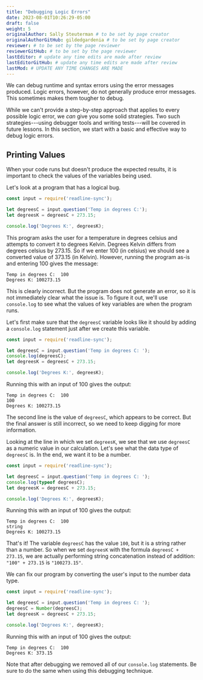 ```yaml
---
title: "Debugging Logic Errors"
date: 2023-08-01T10:26:29-05:00
draft: false
weight: 5
originalAuthor: Sally Steuterman # to be set by page creator
originalAuthorGitHub: gildedgardenia # to be set by page creator
reviewer: # to be set by the page reviewer
reviewerGitHub: # to be set by the page reviewer
lastEditor: # update any time edits are made after review
lastEditorGitHub: # update any time edits are made after review
lastMod: # UPDATE ANY TIME CHANGES ARE MADE
---
```


We can debug runtime and syntax errors using the error messages produced. Logic errors, however, do not generally produce error messages. This sometimes makes them tougher to debug.

While we can't provide a step-by-step approach that applies to every possible logic error, we *can* give you some solid strategies. Two such strategies---using debugger tools and writing tests---will be covered in future lessons. In this section, we start with a basic and effective way to debug logic errors.

## Printing Values

When your code runs but doesn't produce the expected results, it is important to check the values of the variables being used.

Let's look at a program that has a logical bug.

<!-- TODO: Add Degrees-C-to-K-Logic-Error -->

```js {linenos=table}
const input = require('readline-sync');

let degreesC = input.question('Temp in degrees C:');
let degreesK = degreesC + 273.15;

console.log('Degrees K:', degreesK);
```

This program asks the user for a temperature in degrees celsius and attempts to convert it to degrees Kelvin. Degrees Kelvin differs from degrees celsius by 273.15. So if we enter 100 (in celsius) we should see a converted value of 373.15 (in Kelvin). However, running the program as-is and entering 100 gives the message:

```console
Temp in degrees C:  100
Degrees K: 100273.15
```

This is clearly incorrect. But the program does not generate an error, so it is not immediately clear what the issue is. To figure it out, we'll use `console.log` to see what the values of key variables are when the program runs. 

Let's first make sure that the `degreesC` variable looks like it should by adding a `console.log` statement just after we create this variable.

```js {linenos=table}
const input = require('readline-sync');

let degreesC = input.question('Temp in degrees C: ');
console.log(degreesC);
let degreesK = degreesC + 273.15;

console.log('Degrees K:', degreesK);
```

Running this with an input of 100 gives the output:

```console
Temp in degrees C:  100
100
Degrees K: 100273.15
```

The second line is the value of `degreesC`, which appears to be correct. But the final answer is still incorrect, so we need to keep digging for more information.

Looking at the line in which we set `degreesK`, we see that we use `degreesC` as a numeric value in our calculation. Let's see what the data type of `degreesC` is. In the end, we want it to be a number.

```js {linenos=table}
const input = require('readline-sync');

let degreesC = input.question('Temp in degrees C: ');
console.log(typeof degreesC);
let degreesK = degreesC + 273.15;

console.log('Degrees K:', degreesK);
```

Running this with an input of 100 gives the output:

```console
Temp in degrees C:  100
string
Degrees K: 100273.15
```

That's it! The variable `degreesC` has the value `100`, but it is a string rather than a number. So when we set `degreesK` with the formula `degreesC + 273.15`, we are actually performing string concatenation instead of addition: `"100" + 273.15` is `"100273.15"`.

We can fix our program by converting the user's input to the number data type.

```js {linenos=table}
const input = require('readline-sync');

let degreesC = input.question('Temp in degrees C: ');
degreesC = Number(degreesC);
let degreesK = degreesC + 273.15;

console.log('Degrees K:', degreesK);
```

Running this with an input of 100 gives the output:

```console
Temp in degrees C:  100
Degrees K: 373.15
```

Note that after debugging we removed all of our `console.log` statements. Be sure to do the same when using this debugging technique.

